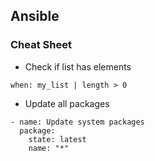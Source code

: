 ## Ansible

### Cheat Sheet

* Check if list has elements

```
when: my_list | length > 0
```

* Update all packages

```
- name: Update system packages
  package:
    state: latest
    name: "*"
```
